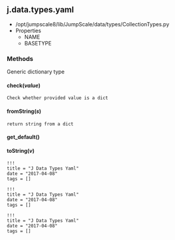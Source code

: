 <!-- toc -->
## j.data.types.yaml

- /opt/jumpscale8/lib/JumpScale/data/types/CollectionTypes.py
- Properties
    - NAME
    - BASETYPE

### Methods

Generic dictionary type

#### check(*value*) 

```
Check whether provided value is a dict

```

#### fromString(*s*) 

```
return string from a dict

```

#### get_default() 

#### toString(*v*) 


```
!!!
title = "J Data Types Yaml"
date = "2017-04-08"
tags = []
```

```
!!!
title = "J Data Types Yaml"
date = "2017-04-08"
tags = []
```

```
!!!
title = "J Data Types Yaml"
date = "2017-04-08"
tags = []
```
